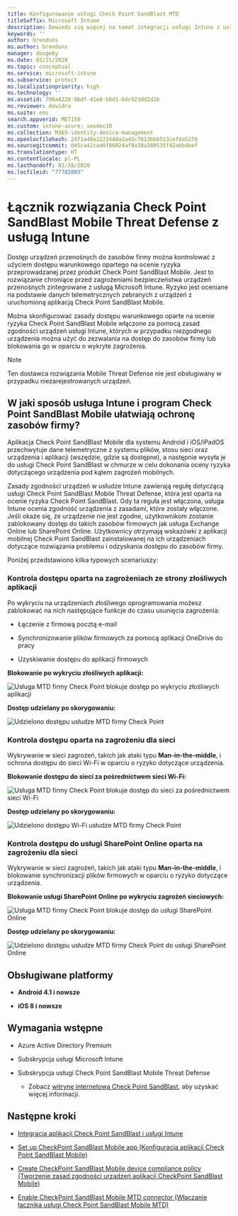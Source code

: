 ```yaml
---
title: Konfigurowanie usługi Check Point SandBlast MTD
titleSuffix: Microsoft Intune
description: Dowiedz się więcej na temat integracji usługi Intune z usługą Check Point SandBlast Mobile Threat Defense w celu kontrolowania dostępu urządzeń przenośnych do zasobów firmy.
keywords: ''
author: brenduns
ms.author: brenduns
manager: dougeby
ms.date: 02/21/2020
ms.topic: conceptual
ms.service: microsoft-intune
ms.subservice: protect
ms.localizationpriority: high
ms.technology: ''
ms.assetid: 706a4228-9bdf-41e0-b8d1-64c923dd2d2b
ms.reviewer: davidra
ms.suite: ems
search.appverid: MET150
ms.custom: intune-azure; seodec18
ms.collection: M365-identity-device-management
ms.openlocfilehash: 2471a48a1222448a2a45c7813bbb513cefda5276
ms.sourcegitcommit: 045ca42cad6f86024af9a38a380535f42a6b4bef
ms.translationtype: HT
ms.contentlocale: pl-PL
ms.lasthandoff: 02/28/2020
ms.locfileid: "77782003"
---
```

# <a name="check-point-sandblast-mobile-threat-defense-connector-with-intune"></a>Łącznik rozwiązania Check Point SandBlast Mobile Threat Defense z usługą Intune

Dostęp urządzeń przenośnych do zasobów firmy można kontrolować z użyciem dostępu warunkowego opartego na ocenie ryzyka przeprowadzanej przez produkt Check Point SandBlast Mobile. Jest to rozwiązanie chroniące przed zagrożeniami bezpieczeństwa urządzeń przenośnych zintegrowane z usługą Microsoft Intune. Ryzyko jest oceniane na podstawie danych telemetrycznych zebranych z urządzeń z uruchomioną aplikacją Check Point SandBlast Mobile.

Można skonfigurować zasady dostępu warunkowego oparte na ocenie ryzyka Check Point SandBlast Mobile włączone za pomocą zasad zgodności urządzeń usługi Intune, których w przypadku niezgodnego urządzenia można użyć do zezwalania na dostęp do zasobów firmy lub blokowania go w oparciu o wykryte zagrożenia.

> [!NOTE]
> Ten dostawca rozwiązania Mobile Threat Defense nie jest obsługiwany w przypadku niezarejestrowanych urządzeń.

## <a name="how-do-intune-and-check-point-sandblast-mobile-help-protect-your-company-resources"></a>W jaki sposób usługa Intune i program Check Point SandBlast Mobile ułatwiają ochronę zasobów firmy?

Aplikacja Check Point SandBlast Mobile dla systemu Android i iOS/iPadOS przechwytuje dane telemetryczne z systemu plików, stosu sieci oraz urządzenia i aplikacji (wszędzie, gdzie są dostępne), a następnie wysyła je do usługi Check Point SandBlast w chmurze w celu dokonania oceny ryzyka dotyczącego urządzenia pod kątem zagrożeń mobilnych.

Zasady zgodności urządzeń w usłudze Intune zawierają regułę dotyczącą usługi Check Point SandBlast Mobile Threat Defense, która jest oparta na ocenie ryzyka Check Point SandBlast. Gdy ta reguła jest włączona, usługa Intune ocenia zgodność urządzenia z zasadami, które zostały włączone. Jeśli okaże się, że urządzenie nie jest zgodne, użytkownikom zostanie zablokowany dostęp do takich zasobów firmowych jak usługa Exchange Online lub SharePoint Online. Użytkownicy otrzymają wskazówki z aplikacji mobilnej Check Point SandBlast zainstalowanej na ich urządzeniach dotyczące rozwiązania problemu i odzyskania dostępu do zasobów firmy.

Poniżej przedstawiono kilka typowych scenariuszy:

### <a name="control-access-based-on-threats-from-malicious-apps"></a>Kontrola dostępu oparta na zagrożeniach ze strony złośliwych aplikacji

Po wykryciu na urządzeniach złośliwego oprogramowania możesz zablokować na nich następujące funkcje do czasu usunięcia zagrożenia:

- Łączenie z firmową pocztą e-mail

- Synchronizowanie plików firmowych za pomocą aplikacji OneDrive do pracy

- Uzyskiwanie dostępu do aplikacji firmowych

**Blokowanie po wykryciu złośliwych aplikacji:**

![Usługa MTD firmy Check Point blokuje dostęp po wykryciu złośliwych aplikacji](./media/checkpoint-sandblast-mobile-mobile-threat-defense-connector/checkpoint-MTD-2.PNG)

**Dostęp udzielany po skorygowaniu:**

![Udzielono dostępu usłudze MTD firmy Check Point](./media/checkpoint-sandblast-mobile-mobile-threat-defense-connector/checkpoint-MTD-3.PNG)

### <a name="control-access-based-on-threat-to-network"></a>Kontrola dostępu oparta na zagrożeniu dla sieci

Wykrywanie w sieci zagrożeń, takich jak ataki typu **Man-in-the-middle**, i ochrona dostępu do sieci Wi-Fi w oparciu o ryzyko dotyczące urządzenia.

**Blokowanie dostępu do sieci za pośrednictwem sieci Wi-Fi:**

![Usługa MTD firmy Check Point blokuje dostęp do sieci za pośrednictwem sieci Wi-Fi](./media/checkpoint-sandblast-mobile-mobile-threat-defense-connector/checkpoint-MTD-4.PNG)

**Dostęp udzielany po skorygowaniu:**

![Udzielono dostępu Wi-Fi usłudze MTD firmy Check Point](./media/checkpoint-sandblast-mobile-mobile-threat-defense-connector/checkpoint-MTD-5.PNG)

### <a name="control-access-to-sharepoint-online-based-on-threat-to-network"></a>Kontrola dostępu do usługi SharePoint Online oparta na zagrożeniu dla sieci

Wykrywanie w sieci zagrożeń, takich jak ataki typu **Man-in-the-middle**, i blokowanie synchronizacji plików firmowych w oparciu o ryzyko dotyczące urządzenia.

**Blokowanie usługi SharePoint Online po wykryciu zagrożeń sieciowych:**

![Usługa MTD firmy Check Point blokuje dostęp do usługi SharePoint Online](./media/checkpoint-sandblast-mobile-mobile-threat-defense-connector/checkpoint-MTD-6.PNG)

**Dostęp udzielany po skorygowaniu:**

![Udzielono dostępu usłudze MTD firmy Check Point do usługi SharePoint Online](./media/checkpoint-sandblast-mobile-mobile-threat-defense-connector/checkpoint-MTD-7.PNG)

## <a name="supported-platforms"></a>Obsługiwane platformy

- **Android 4.1 i nowsze**

- **iOS 8 i nowsze**

## <a name="pre-requisites"></a>Wymagania wstępne

- Azure Active Directory Premium

- Subskrypcja usługi Microsoft Intune

- Subskrypcja usługi Check Point SandBlast Mobile Threat Defense
  - Zobacz [witrynę internetową Check Point SandBlast](https://www.checkpoint.com/), aby uzyskać więcej informacji.

## <a name="next-steps"></a>Następne kroki

- [Integracja aplikacji Check Point SandBlast i usługi Intune](checkpoint-sandblast-mobile-mtd-connector-integration.md)

- [Set up CheckPoint SandBlast Mobile app (Konfiguracja aplikacji Check Point SandBlast Mobile)](mtd-apps-ios-app-configuration-policy-add-assign.md)

- [Create CheckPoint SandBlast Mobile device compliance policy (Tworzenie zasad zgodności urządzeń aplikacji CheckPoint SandBlast Mobile)](mtd-device-compliance-policy-create.md)

- [Enable CheckPoint SandBlast Mobile MTD connector (Włączanie łącznika usługi Check Point SandBlast Mobile MTD)](mtd-connector-enable.md)
